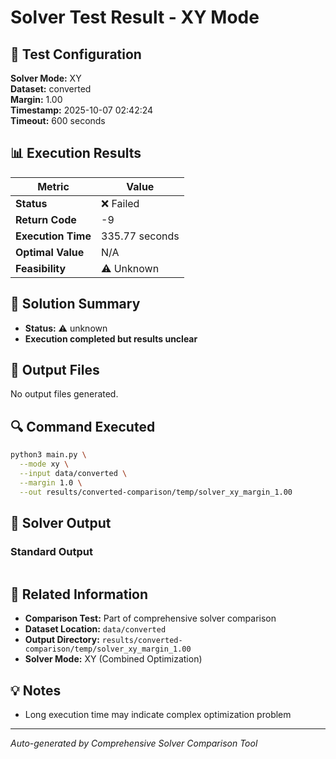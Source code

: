 # Solver Test Result - XY Mode

## 🔧 Test Configuration

**Solver Mode:** XY  
**Dataset:** converted  
**Margin:** 1.00  
**Timestamp:** 2025-10-07 02:42:24  
**Timeout:** 600 seconds  

## 📊 Execution Results

| Metric | Value |
|--------|-------|
| **Status** | ❌ Failed |
| **Return Code** | -9 |
| **Execution Time** | 335.77 seconds |
| **Optimal Value** | N/A |
| **Feasibility** | ⚠️ Unknown |

## 🎯 Solution Summary

- **Status:** ⚠️ unknown
- **Execution completed but results unclear**


## 📁 Output Files

No output files generated.


## 🔍 Command Executed

```bash
python3 main.py \
  --mode xy \
  --input data/converted \
  --margin 1.0 \
  --out results/converted-comparison/temp/solver_xy_margin_1.00
```

## 📝 Solver Output

### Standard Output
```

```

## 🔗 Related Information

- **Comparison Test:** Part of comprehensive solver comparison
- **Dataset Location:** `data/converted`
- **Output Directory:** `results/converted-comparison/temp/solver_xy_margin_1.00`
- **Solver Mode:** XY (Combined Optimization)

## 💡 Notes

- Long execution time may indicate complex optimization problem

---

*Auto-generated by Comprehensive Solver Comparison Tool*